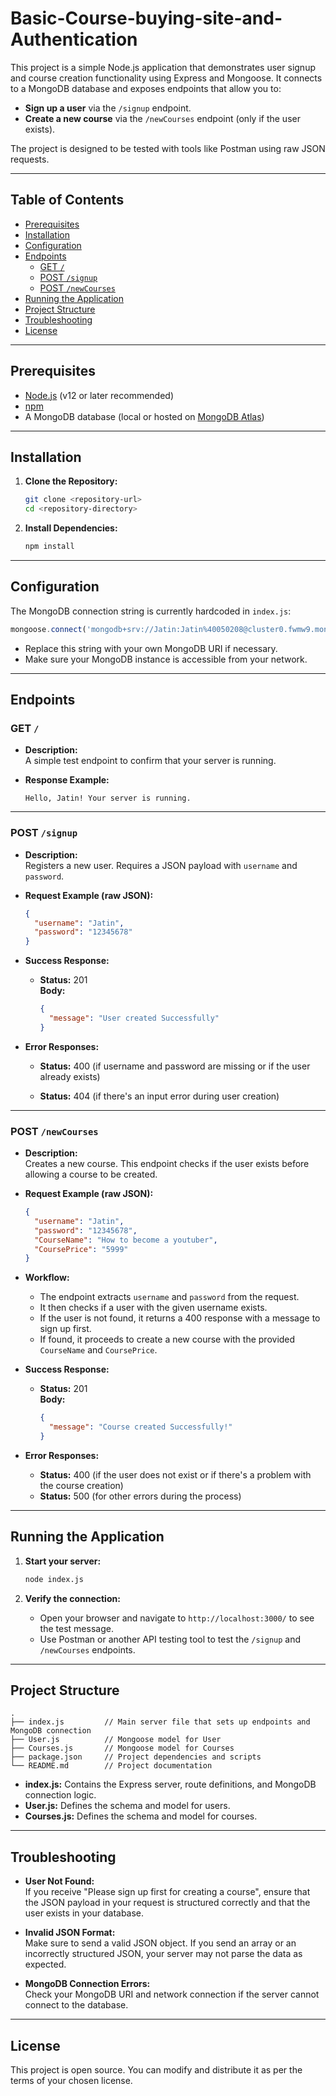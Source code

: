 # Basic-Course-buying-site-and-Authentication

This project is a simple Node.js application that demonstrates user signup and course creation functionality using Express and Mongoose. It connects to a MongoDB database and exposes endpoints that allow you to:

- **Sign up a user** via the `/signup` endpoint.
- **Create a new course** via the `/newCourses` endpoint (only if the user exists).

The project is designed to be tested with tools like Postman using raw JSON requests.

---

## Table of Contents

- [Prerequisites](#prerequisites)
- [Installation](#installation)
- [Configuration](#configuration)
- [Endpoints](#endpoints)
  - [GET `/`](#get-)
  - [POST `/signup`](#post-signup)
  - [POST `/newCourses`](#post-newcourses)
- [Running the Application](#running-the-application)
- [Project Structure](#project-structure)
- [Troubleshooting](#troubleshooting)
- [License](#license)

---

## Prerequisites

- [Node.js](https://nodejs.org/en/) (v12 or later recommended)
- [npm](https://www.npmjs.com/)
- A MongoDB database (local or hosted on [MongoDB Atlas](https://www.mongodb.com/cloud/atlas))

---

## Installation

1. **Clone the Repository:**

   ```bash
   git clone <repository-url>
   cd <repository-directory>
   ```

2. **Install Dependencies:**

   ```bash
   npm install
   ```

---

## Configuration

The MongoDB connection string is currently hardcoded in `index.js`:

```javascript
mongoose.connect('mongodb+srv://Jatin:Jatin%40050208@cluster0.fwmw9.mongodb.net/')
```

- Replace this string with your own MongoDB URI if necessary.
- Make sure your MongoDB instance is accessible from your network.

---

## Endpoints

### GET `/`

- **Description:**  
  A simple test endpoint to confirm that your server is running.

- **Response Example:**

  ```
  Hello, Jatin! Your server is running.
  ```

---

### POST `/signup`

- **Description:**  
  Registers a new user. Requires a JSON payload with `username` and `password`.

- **Request Example (raw JSON):**

  ```json
  {
    "username": "Jatin",
    "password": "12345678"
  }
  ```

- **Success Response:**

  - **Status:** 201  
    **Body:**

    ```json
    {
      "message": "User created Successfully"
    }
    ```

- **Error Responses:**

  - **Status:** 400 (if username and password are missing or if the user already exists)

  - **Status:** 404 (if there's an input error during user creation)

---

### POST `/newCourses`

- **Description:**  
  Creates a new course. This endpoint checks if the user exists before allowing a course to be created.

- **Request Example (raw JSON):**

  ```json
  {
    "username": "Jatin",
    "password": "12345678",
    "CourseName": "How to become a youtuber",
    "CoursePrice": "5999"
  }
  ```

- **Workflow:**
  - The endpoint extracts `username` and `password` from the request.
  - It then checks if a user with the given username exists.
  - If the user is not found, it returns a 400 response with a message to sign up first.
  - If found, it proceeds to create a new course with the provided `CourseName` and `CoursePrice`.

- **Success Response:**

  - **Status:** 201  
    **Body:**

    ```json
    {
      "message": "Course created Successfully!"
    }
    ```

- **Error Responses:**
  - **Status:** 400 (if the user does not exist or if there's a problem with the course creation)
  - **Status:** 500 (for other errors during the process)

---

## Running the Application

1. **Start your server:**

   ```bash
   node index.js
   ```

2. **Verify the connection:**
   - Open your browser and navigate to `http://localhost:3000/` to see the test message.
   - Use Postman or another API testing tool to test the `/signup` and `/newCourses` endpoints.

---

## Project Structure

```
.
├── index.js         // Main server file that sets up endpoints and MongoDB connection
├── User.js          // Mongoose model for User
├── Courses.js       // Mongoose model for Courses
├── package.json     // Project dependencies and scripts
└── README.md        // Project documentation
```

- **index.js:** Contains the Express server, route definitions, and MongoDB connection logic.
- **User.js:** Defines the schema and model for users.
- **Courses.js:** Defines the schema and model for courses.

---

## Troubleshooting

- **User Not Found:**  
  If you receive "Please sign up first for creating a course", ensure that the JSON payload in your request is structured correctly and that the user exists in your database.

- **Invalid JSON Format:**  
  Make sure to send a valid JSON object. If you send an array or an incorrectly structured JSON, your server may not parse the data as expected.

- **MongoDB Connection Errors:**  
  Check your MongoDB URI and network connection if the server cannot connect to the database.

---

## License

This project is open source. You can modify and distribute it as per the terms of your chosen license.

